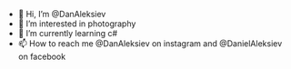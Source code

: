 - 👋 Hi, I’m @DanAleksiev
- 👀 I’m interested in photography
- 🌱 I’m currently learning c#
- 📫 How to reach me @DanAleksiev on instagram and @DanielAleksiev on facebook

<!---
DanAleksiev/DanAleksiev is a ✨ special ✨ repository because its `README.md` (this file) appears on your GitHub profile.
You can click the Preview link to take a look at your changes.
--->
